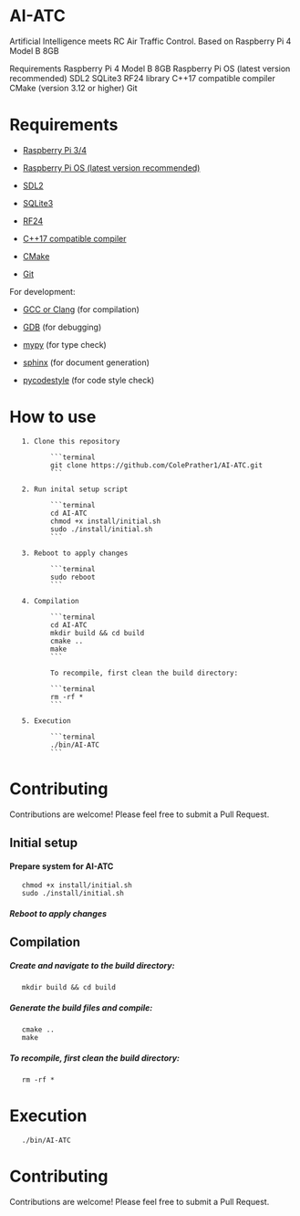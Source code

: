 # AI-ATC
Artificial Intelligence meets RC Air Traffic Control. Based on Raspberry Pi 4 Model B 8GB


Requirements
Raspberry Pi 4 Model B 8GB
Raspberry Pi OS (latest version recommended)
SDL2
SQLite3
RF24 library
C++17 compatible compiler
CMake (version 3.12 or higher)
Git


# Requirements

- [Raspberry Pi 3/4](https://www.raspberrypi.com/products/raspberry-pi-4-model-b/)

- [Raspberry Pi OS (latest version recommended)](https://www.raspberrypi.com/software/) 
 
- [SDL2](https://www.libsdl.org/)
 
- [SQLite3](https://www.sqlite.org/)
 
- [RF24](https://github.com/nRF24/RF24)

- [C++17 compatible compiler](...)

- [CMake](https://cmake.org/)

- [Git](https://git-scm.com/)
 

For development:
  
- [GCC or Clang](https://gcc.gnu.org/) (for compilation)
  
- [GDB](https://www.gnu.org/software/gdb/) (for debugging)
  
- [mypy](https://mypy-lang.org/) (for type check)
  
- [sphinx](https://www.sphinx-doc.org/) (for document generation)
  
- [pycodestyle](https://pypi.org/project/pycodestyle/) (for code style check)


# How to use

       1. Clone this repository 

              ```terminal
              git clone https://github.com/ColePrather1/AI-ATC.git
              ```

       2. Run inital setup script

              ```terminal
              cd AI-ATC
              chmod +x install/initial.sh
              sudo ./install/initial.sh
              ```            

       3. Reboot to apply changes

              ```terminal
              sudo reboot
              ```

       4. Compilation

              ```terminal
              cd AI-ATC
              mkdir build && cd build
              cmake ..
              make
              ```

              To recompile, first clean the build directory:

              ```terminal
              rm -rf *
              ```

       5. Execution

              ```terminal
              ./bin/AI-ATC
              ```

# Contributing
Contributions are welcome! Please feel free to submit a Pull Request.





## Initial setup
#### Prepare system for AI-ATC
       chmod +x install/initial.sh
       sudo ./install/initial.sh
##### Reboot to apply changes

## Compilation
##### Create and navigate to the build directory:
       mkdir build && cd build
##### Generate the build files and compile:
       cmake ..
       make
##### To recompile, first clean the build directory:
       rm -rf *

# Execution
       ./bin/AI-ATC


# Contributing
Contributions are welcome! Please feel free to submit a Pull Request.
